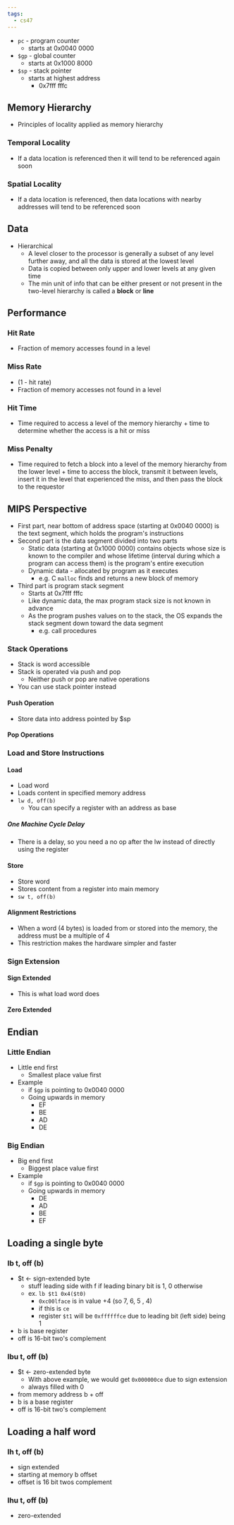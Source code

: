 ```yaml
---
tags:
  - cs47
---
```

 - `pc` - program counter
	 - starts at 0x0040 0000
 - `$gp` - global counter
	 - starts at 0x1000 8000
 - `$sp` - stack pointer
	 - starts at highest address
		 - 0x7fff fffc
## Memory Hierarchy
- Principles of locality applied as memory hierarchy
### Temporal Locality
- If a data location is referenced then it will tend to be referenced again soon
### Spatial Locality
- If a data location is referenced, then data locations with nearby addresses will tend to be referenced soon
## Data
- Hierarchical
	- A level closer to the processor is generally a subset of any level further away, and all the data is stored at the lowest level
	- Data is copied between only upper and lower levels at any given time
	- The min unit of info that can be either present or not present in the two-level hierarchy is called a **block** or **line**
## Performance
### Hit Rate
- Fraction of memory accesses found in a level
### Miss Rate
- (1 - hit rate)
- Fraction of memory accesses not found in a level
### Hit Time
- Time required to access a level of the memory hierarchy + time to determine whether the access is a hit or miss
### Miss Penalty
- Time required to fetch a block into a level of the memory hierarchy from the lower level + time to access the block, transmit it between levels, insert it in the level that experienced the miss, and then pass the block to the requestor
## MIPS Perspective
- First part, near bottom of address space (starting at 0x0040 0000) is the text segment, which holds the program's instructions
- Second part is the data segment divided into two parts
	- Static data (starting at 0x1000 0000) contains objects whose size is known to the compiler and whose lifetime (interval during which a program can access them) is the program's entire execution
	- Dynamic data - allocated by program as it executes
		- e.g. C `malloc` finds and returns a new block of memory
- Third part is program stack segment
	- Starts at 0x7fff fffc
	- Like dynamic data, the max program stack size is not known in advance
	- As the program pushes values on to the stack, the OS expands the stack segment down toward the data segment
		- e.g. call procedures
### Stack Operations
- Stack is word accessible
- Stack is operated via push and pop
	- Neither push or pop are native operations
- You can use stack pointer instead
#### Push Operation
- Store data into address pointed by $sp
#### Pop Operations
### Load and Store Instructions
#### Load
- Load word
- Loads content in specified memory address
- `lw d, off(b)`
	- You can specify a register with an address as base
##### One Machine Cycle Delay
- There is a delay, so you need a no op after the lw instead of directly using the register
#### Store
 - Store word
 - Stores content from a register into main memory
 - `sw t, off(b)`
#### Alignment Restrictions
- When a word (4 bytes) is loaded from or stored into the memory, the address must be a multiple of 4
- This restriction makes the hardware simpler and faster
### Sign Extension
#### Sign Extended
- This is what load word does
#### Zero Extended
## Endian
### Little Endian
- Little end first
	- Smallest place value first
- Example
	- if `$gp` is pointing to 0x0040 0000
	- Going upwards in memory
		- EF
		- BE
		- AD
		- DE
### Big Endian
- Big end first
	- Biggest place value first
- Example
	- if `$gp` is pointing to 0x0040 0000
	- Going upwards in memory
		- DE
		- AD
		- BE
		- EF
## Loading a single byte
### lb t, off (b)
- $t  <- sign-extended byte
	- stuff leading side with f if leading binary bit is 1, 0 otherwise 
	- ex. `lb $t1 0x4($t0)`
		- `0xc00lface` is in value +4 (so 7, 6, 5 , 4)
		- if this is `ce`
		- register `$t1` will be `0xffffffce` due to leading bit (left side) being 1
- b is base register
- off is 16-bit two's complement
### lbu t, off (b)
- $t <- zero-extended byte
	- With above example, we would get `0x000000ce` due to sign extension
	- always filled with 0
- from memory address b + off
- b is a base register
- off is 16-bit two's complement
## Loading a half word
### lh t, off (b)
- sign extended
- starting at memory b  offset
- offset is 16 bit twos complement
### lhu t, off (b)
- zero-extended